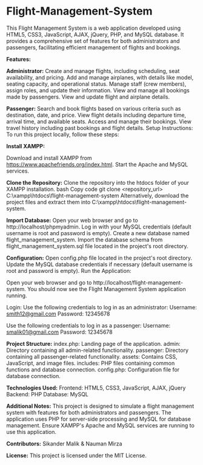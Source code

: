 # Flight-Management-System

This Flight Management System is a web application developed using HTML5, CSS3, JavaScript, AJAX, jQuery, PHP, and MySQL database. It provides a comprehensive set of features for both administrators and passengers, facilitating efficient management of flights and bookings.

**Features:**

**Administrator:**
Create and manage flights, including scheduling, seat availability, and pricing.
Add and manage airplanes, with details like model, seating capacity, and operational status.
Manage staff (crew members), assign roles, and update their information.
View and manage all bookings made by passengers.
View and update flight and airplane details.

**Passenger:**
Search and book flights based on various criteria such as destination, date, and price.
View flight details including departure time, arrival time, and available seats.
Access and manage their bookings.
View travel history including past bookings and flight details.
Setup Instructions:
To run this project locally, follow these steps:

**Install XAMPP:**

Download and install XAMPP from https://www.apachefriends.org/index.html.
Start the Apache and MySQL services.

**Clone the Repository:**
Clone the repository into the htdocs folder of your XAMPP installation.
bash
Copy code
git clone <repository_url> C:\xampp\htdocs\flight-management-system
Alternatively, download the project files and extract them into C:\xampp\htdocs\flight-management-system.

**Import Database:**
Open your web browser and go to http://localhost/phpmyadmin.
Log in with your MySQL credentials (default username is root and password is empty).
Create a new database named flight_management_system.
Import the database schema from flight_management_system.sql file located in the project's root directory.

**Configuration:**
Open config.php file located in the project's root directory.
Update the MySQL database credentials if necessary (default username is root and password is empty).
Run the Application:

Open your web browser and go to http://localhost/flight-management-system.
You should now see the Flight Management System application running.

Login:
Use the following credentials to log in as an administrator:
Username: smith12@gmail.com
Password: 12345678

Use the following credentials to log in as a passenger:
Username: smalik01@gmail.com
Password: 12345678

**Project Structure:**
index.php: Landing page of the application.
admin: Directory containing all admin-related functionality.
passenger: Directory containing all passenger-related functionality.
assets: Contains CSS, JavaScript, and image files.
includes: PHP files containing common functions and database connection.
config.php: Configuration file for database connection.

**Technologies Used:**
Frontend: HTML5, CSS3, JavaScript, AJAX, jQuery
Backend: PHP
Database: MySQL

**Additional Notes:**
This project is designed to simulate a flight management system with features for both administrators and passengers.
The application uses PHP for server-side processing and MySQL for database management.
Ensure XAMPP's Apache and MySQL services are running to use this application.

**Contributors:**
Sikander Malik & Nauman Mirza

**License:**
This project is licensed under the MIT License.


